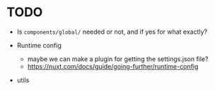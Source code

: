 # TODO

* Is `components/global/` needed or not, and if yes for what exactly?
* Runtime config
  * maybe we can make a plugin for getting the settings.json file?
  * <https://nuxt.com/docs/guide/going-further/runtime-config>

* utils

